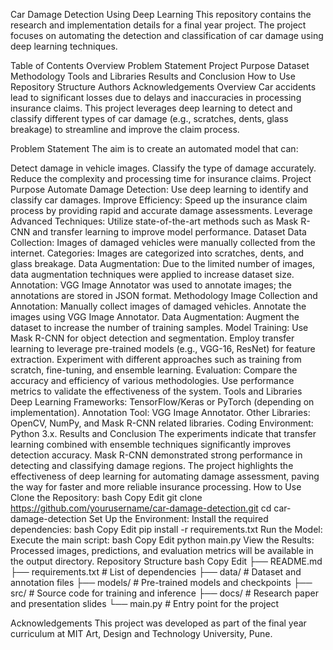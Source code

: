 Car Damage Detection Using Deep Learning
This repository contains the research and implementation details for a final year project. The project focuses on automating the detection and classification of car damage using deep learning techniques.

Table of Contents
Overview
Problem Statement
Project Purpose
Dataset
Methodology
Tools and Libraries
Results and Conclusion
How to Use
Repository Structure
Authors
Acknowledgements
Overview
Car accidents lead to significant losses due to delays and inaccuracies in processing insurance claims. This project leverages deep learning to detect and classify different types of car damage (e.g., scratches, dents, glass breakage) to streamline and improve the claim process.

Problem Statement
The aim is to create an automated model that can:

Detect damage in vehicle images.
Classify the type of damage accurately.
Reduce the complexity and processing time for insurance claims.
Project Purpose
Automate Damage Detection: Use deep learning to identify and classify car damages.
Improve Efficiency: Speed up the insurance claim process by providing rapid and accurate damage assessments.
Leverage Advanced Techniques: Utilize state-of-the-art methods such as Mask R-CNN and transfer learning to improve model performance.
Dataset
Data Collection: Images of damaged vehicles were manually collected from the internet.
Categories: Images are categorized into scratches, dents, and glass breakage.
Data Augmentation: Due to the limited number of images, data augmentation techniques were applied to increase dataset size.
Annotation: VGG Image Annotator was used to annotate images; the annotations are stored in JSON format.
Methodology
Image Collection and Annotation:
Manually collect images of damaged vehicles.
Annotate the images using VGG Image Annotator.
Data Augmentation:
Augment the dataset to increase the number of training samples.
Model Training:
Use Mask R-CNN for object detection and segmentation.
Employ transfer learning to leverage pre-trained models (e.g., VGG-16, ResNet) for feature extraction.
Experiment with different approaches such as training from scratch, fine-tuning, and ensemble learning.
Evaluation:
Compare the accuracy and efficiency of various methodologies.
Use performance metrics to validate the effectiveness of the system.
Tools and Libraries
Deep Learning Frameworks: TensorFlow/Keras or PyTorch (depending on implementation).
Annotation Tool: VGG Image Annotator.
Other Libraries: OpenCV, NumPy, and Mask R-CNN related libraries.
Coding Environment: Python 3.x.
Results and Conclusion
The experiments indicate that transfer learning combined with ensemble techniques significantly improves detection accuracy.
Mask R-CNN demonstrated strong performance in detecting and classifying damage regions.
The project highlights the effectiveness of deep learning for automating damage assessment, paving the way for faster and more reliable insurance processing.
How to Use
Clone the Repository:
bash
Copy
Edit
git clone https://github.com/yourusername/car-damage-detection.git
cd car-damage-detection
Set Up the Environment: Install the required dependencies:
bash
Copy
Edit
pip install -r requirements.txt
Run the Model: Execute the main script:
bash
Copy
Edit
python main.py
View the Results: Processed images, predictions, and evaluation metrics will be available in the output directory.
Repository Structure
bash
Copy
Edit
├── README.md
├── requirements.txt          # List of dependencies
├── data/                     # Dataset and annotation files
├── models/                   # Pre-trained models and checkpoints
├── src/                      # Source code for training and inference
├── docs/                     # Research paper and presentation slides
└── main.py                   # Entry point for the project

Acknowledgements
This project was developed as part of the final year curriculum at MIT Art, Design and Technology University, Pune. 
